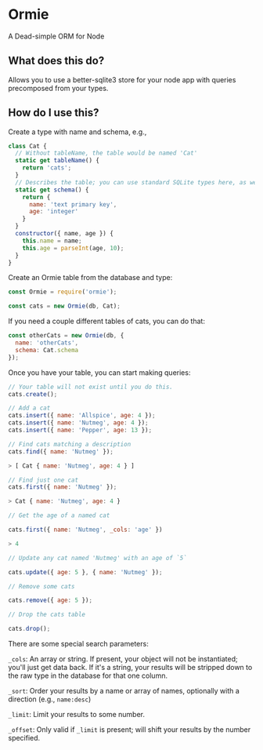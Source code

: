 # Ormie

A Dead-simple ORM for Node

## What does this do?

Allows you to use a better-sqlite3 store for your node app with queries precomposed from your types.

## How do I use this?

Create a type with name and schema, e.g.,

```javascript
class Cat {
  // Without tableName, the table would be named 'Cat'
  static get tableName() {
    return 'cats';
  }
  // Describes the table; you can use standard SQLite types here, as well as `primary key`, `unique`, etc.
  static get schema() {
    return {
      name: 'text primary key',
      age: 'integer'
    }
  }
  constructor({ name, age }) {
    this.name = name;
    this.age = parseInt(age, 10);
  }
}
```

Create an Ormie table from the database and type:

```javascript
const Ormie = require('ormie');

const cats = new Ormie(db, Cat);
```

If you need a couple different tables of cats, you can do that:

```javascript
const otherCats = new Ormie(db, {
  name: 'otherCats',
  schema: Cat.schema
});
```

Once you have your table, you can start making queries:

```javascript
// Your table will not exist until you do this.
cats.create();

// Add a cat
cats.insert({ name: 'Allspice', age: 4 });
cats.insert({ name: 'Nutmeg', age: 4 });
cats.insert({ name: 'Pepper', age: 13 });

// Find cats matching a description
cats.find({ name: 'Nutmeg' });

> [ Cat { name: 'Nutmeg', age: 4 } ]

// Find just one cat
cats.first({ name: 'Nutmeg' });

> Cat { name: 'Nutmeg', age: 4 }

// Get the age of a named cat

cats.first({ name: 'Nutmeg', _cols: 'age' })

> 4

// Update any cat named 'Nutmeg' with an age of `5`

cats.update({ age: 5 }, { name: 'Nutmeg' });

// Remove some cats

cats.remove({ age: 5 });

// Drop the cats table

cats.drop();
```

There are some special search parameters:

`_cols`: An array or string.  If present, your object will not be instantiated; you'll just get data back.  If it's a string,
your results will be stripped down to the raw type in the database for that one column.

`_sort`: Order your results by a name or array of names, optionally with a direction (e.g., `name:desc`)

`_limit`: Limit your results to some number.

`_offset`: Only valid if `_limit` is present; will shift your results by the number specified.
